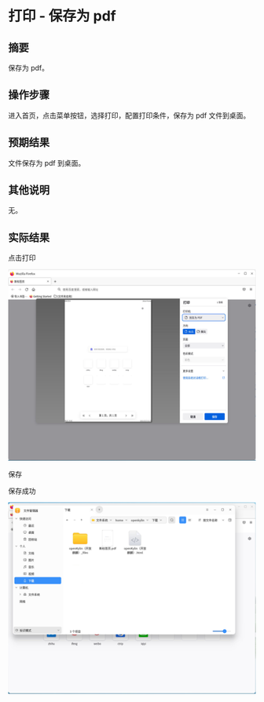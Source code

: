 # 打印 - 保存为 pdf

## 摘要

保存为 pdf。

## 操作步骤

进入首页，点击菜单按钮，选择打印，配置打印条件，保存为 pdf 文件到桌面。

## 预期结果

文件保存为 pdf 到桌面。

## 其他说明

无。

## 实际结果

点击打印

![alt text](image-24.png)

保存

保存成功

![alt text](image-26.png)
